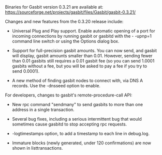 Binaries for Gasbit version 0.3.21 are available at:
  https://sourceforge.net/projects/gasbit/files/Gasbit/gasbit-0.3.21/

Changes and new features from the 0.3.20 release include:

* Universal Plug and Play support.  Enable automatic opening of a port for incoming connections by running gasbit or gasbitd with the - -upnp=1 command line switch or using the Options dialog box.

* Support for full-precision gasbit amounts.  You can now send, and gasbit will display, gasbit amounts smaller than 0.01.  However, sending fewer than 0.01 gasbits still requires a 0.01 gasbit fee (so you can send 1.0001 gasbits without a fee, but you will be asked to pay a fee if you try to send 0.0001).

* A new method of finding gasbit nodes to connect with, via DNS A records. Use the -dnsseed option to enable.

For developers, changes to gasbit's remote-procedure-call API:

* New rpc command "sendmany" to send gasbits to more than one address in a single transaction.

* Several bug fixes, including a serious intermittent bug that would sometimes cause gasbitd to stop accepting rpc requests. 

* -logtimestamps option, to add a timestamp to each line in debug.log.

* Immature blocks (newly generated, under 120 confirmations) are now shown in listtransactions.
